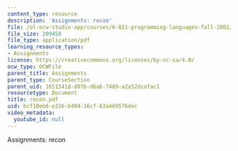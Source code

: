 ```yaml
---
content_type: resource
description: 'Assignments: recon'
file: /ol-ocw-studio-app/courses/6-821-programming-languages-fall-2002/bcf10eb6e226b49416cf63a46957bdec_recon.pdf
file_size: 209458
file_type: application/pdf
learning_resource_types:
- Assignments
license: https://creativecommons.org/licenses/by-nc-sa/4.0/
ocw_type: OCWFile
parent_title: Assignments
parent_type: CourseSection
parent_uid: 1651341d-d0fb-d6a6-7489-a2a52dcafac1
resourcetype: Document
title: recon.pdf
uid: bcf10eb6-e226-b494-16cf-63a46957bdec
video_metadata:
  youtube_id: null
---
```

Assignments: recon
